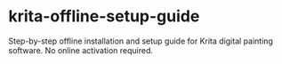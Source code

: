 # krita-offline-setup-guide
Step-by-step offline installation and setup guide for Krita digital painting software. No online activation required.
